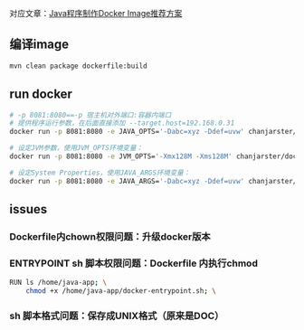 对应文章：[Java程序制作Docker Image推荐方案](https://segmentfault.com/a/1190000016449865)

## 编译image
``` bash
mvn clean package dockerfile:build
```

## run docker
``` bash
# -p 8081:8080==-p 宿主机对外端口:容器内端口
# 提供程序运行参数，在后面直接添加 --target.host=192.168.0.31
docker run -p 8081:8080 -e JAVA_OPTS='-Dabc=xyz -Ddef=uvw' chanjarster/dockerfile-java-examples-1:1.0-SNAPSHOT --debug --Daaa=aaa --target.host=192.168.0.31

# 设定JVM参数，使用JVM_OPTS环境变量：
docker run -p 8081:8080 -e JVM_OPTS='-Xmx128M -Xms128M' chanjarster/dockerfile-java-examples-1:1.0-SNAPSHOT

# 设定System Properties，使用JAVA_ARGS环境变量：
docker run -p 8081:8080 -e JAVA_ARGS='-Dabc=xyz -Ddef=uvw' chanjarster/dockerfile-java-examples-1:1.0-SNAPSHOT
```

## issues
### Dockerfile内chown权限问题：升级docker版本
### ENTRYPOINT sh 脚本权限问题：Dockerfile 内执行chmod
``` bash
RUN ls /home/java-app; \
	chmod +x /home/java-app/docker-entrypoint.sh; \
```
### sh 脚本格式问题：保存成UNIX格式（原来是DOC）